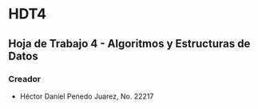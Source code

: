 # HDT4

## Hoja de Trabajo 4 - Algoritmos y Estructuras de Datos

### Creador

- Héctor Daniel Penedo Juarez, No. 22217
